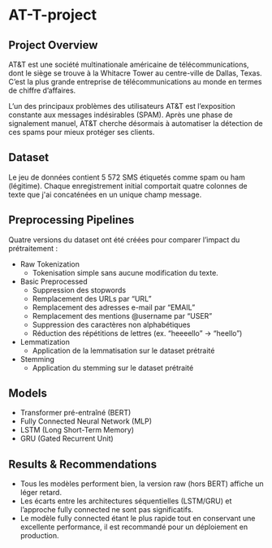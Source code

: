 # AT-T-project

## Project Overview
AT&T est une société multinationale américaine de télécommunications, dont le siège se trouve à la Whitacre Tower au centre-ville de Dallas, Texas. C’est la plus grande entreprise de télécommunications au monde en termes de chiffre d’affaires.

L’un des principaux problèmes des utilisateurs AT&T est l’exposition constante aux messages indésirables (SPAM). Après une phase de signalement manuel, AT&T cherche désormais à automatiser la détection de ces spams pour mieux protéger ses clients.

## Dataset
Le jeu de données contient 5 572 SMS étiquetés comme spam ou ham (légitime). Chaque enregistrement initial comportait quatre colonnes de texte que j'ai concaténées en un unique champ message.

## Preprocessing Pipelines
Quatre versions du dataset ont été créées pour comparer l’impact du prétraitement :
- Raw Tokenization
  - Tokenisation simple sans aucune modification du texte.
- Basic Preprocessed
  - Suppression des stopwords
  - Remplacement des URLs par “URL”
  - Remplacement des adresses e-mail par “EMAIL”
  - Remplacement des mentions @username par “USER”
  - Suppression des caractères non alphabétiques
  - Réduction des répétitions de lettres (ex. “heeeello” → “heello”)
- Lemmatization
  - Application de la lemmatisation sur le dataset prétraité
- Stemming
  - Application du stemming sur le dataset prétraité


## Models
- Transformer pré-entraîné (BERT)
- Fully Connected Neural Network (MLP)
- LSTM (Long Short-Term Memory)
- GRU (Gated Recurrent Unit)

## Results & Recommendations
- Tous les modèles performent bien, la version raw (hors BERT) affiche un léger retard.
- Les écarts entre les architectures séquentielles (LSTM/GRU) et l’approche fully connected ne sont pas significatifs.
- Le modèle fully connected étant le plus rapide tout en conservant une excellente performance, il est recommandé pour un déploiement en production.

